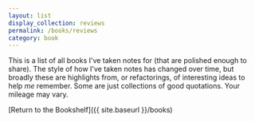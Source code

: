 ```yaml
---
layout: list
display_collection: reviews
permalink: /books/reviews
category: book
---
```


This is a list of all books I've taken notes for (that are polished enough to share). The style of how I've taken notes has changed over time, but broadly these are highlights from, or refactorings, of interesting ideas to help *me* remember. Some are just collections of good quotations. Your mileage may vary.

[Return to the Bookshelf]({{ site.baseurl }}/books)
